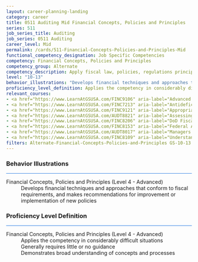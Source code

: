 ```yaml
---
layout: career-planning-landing
category: career
title: 0511 Auditing Mid Financial Concepts, Policies and Principles
series: 511
job_series_title: Auditing
job_series: 0511 Auditing
career_level: Mid
permalink: /cards/511-Financial-Concepts-Policies-and-Principles-Mid
functional_competency_designation: Job Specific Competencies
competency: Financial Concepts, Policies and Principles
competency_group: Alternate
competency_description: Apply fiscal law, policies, regulations principles, standards, and procedures to financial management activities
level: "10-13"
behavior_illustrations: "Develops financial techniques and approaches that conform to fiscal requirements, and makes recommendations for improvement or implementation of new policies"
proficiency_level_definition: Applies the competency in considerably difficult situations ? Generally requires little or no guidance ? Demonstrates broad understanding of concepts and processes
relevant_courses: 
- <a href="https://www.LearnAtGSUSA.com/FINC9106" aria-label="Advanced Appropriations Law (FINC9100), GSU - https://www.LearnAtGSUSA.com/FINC9106">Advanced Appropriations Law (FINC9100), GSU</a>
- <a href="https://www.LearnAtGSUSA.com/FINC7213" aria-label="Antideficiency Act (FINC7207), GSU - https://www.LearnAtGSUSA.com/FINC7213">Antideficiency Act (FINC7207), GSU</a>
- <a href="https://www.LearnAtGSUSA.com/FINC9121" aria-label="Appropriations Law for Reimbursements, Revolving Funds and User Fees (FINC9115), GSU - https://www.LearnAtGSUSA.com/FINC9121">Appropriations Law for Reimbursements, Revolving Funds and User Fees (FINC9115), GSU</a>
- <a href="https://www.LearnAtGSUSA.com/AUDT8821" aria-label="Assessing Financial Related Activities and Controls (AUDT8811), GSU - https://www.LearnAtGSUSA.com/AUDT8821">Assessing Financial Related Activities and Controls (AUDT8811), GSU</a>
- <a href="https://www.LearnAtGSUSA.com/FINC8206" aria-label="DoD Fiscal Law Principles (FINC8200), GSU - https://www.LearnAtGSUSA.com/FINC8206">DoD Fiscal Law Principles (FINC8200), GSU</a>
- <a href="https://www.LearnAtGSUSA.com/FINC8153" aria-label="Federal Appropriations Law Refresher and Update (FINC8147), GSU - https://www.LearnAtGSUSA.com/FINC8153">Federal Appropriations Law Refresher and Update (FINC8147), GSU</a>
- <a href="https://www.LearnAtGSUSA.com/AUDT8017" aria-label="Managers and Auditors Roles in Assessing Internal Controls (AUDT8003), GSU - https://www.LearnAtGSUSA.com/AUDT8017">Managers and Auditors Roles in Assessing Internal Controls (AUDT8003), GSU</a>
- <a href="https://www.LearnAtGSUSA.com/FINC8109" aria-label="Understanding Federal Financial Statements (FINC8103), GSU - https://www.LearnAtGSUSA.com/FINC8109">Understanding Federal Financial Statements (FINC8103), GSU</a>
filters: Alternate-Financial-Concepts-Policies-and-Principles GS-10-13 series-0511
---
```


<div class="desktop:grid-col-6 margin-y-3">
  <div class="border-top-2 bg-white padding-3 shadow-5 height-full members-hover border-1px button-border border-top-blue radius-lg card-text-color">
    <h3>Behavior Illustrations</h3>
    <hr style="background-color: #1b74e0 !important;"/>
    <dl class="text-base card-content-color"><dt>Financial Concepts, Policies and Principles (Level 4 - Advanced)</dt><dd>Develops financial techniques and approaches that conform to fiscal requirements, and makes recommendations for improvement or implementation of new policies</dd></dl>
  </div>
</div>
<div class="desktop:grid-col-6 margin-y-3">
  <div class="border-top-2 bg-white padding-3 shadow-5 height-full members-hover border-1px button-border border-top-blue radius-lg card-text-color">
    <h3>Proficiency Level Definition</h3>
     <hr style="background-color: #1b74e0 !important;"/>
    <dl class="text-base card-content-color"><dt>Financial Concepts, Policies and Principles (Level 4 - Advanced)</dt><dd>Applies the competency in considerably difficult situations </dd><dd> Generally requires little or no guidance </dd><dd> Demonstrates broad understanding of concepts and processes</dd></dl>
  </div>
</div>